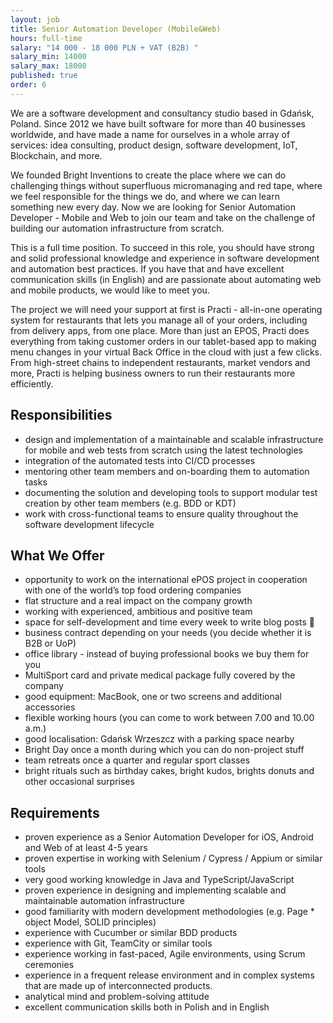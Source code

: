 ```yaml
---
layout: job
title: Senior Automation Developer (Mobile&Web)
hours: full-time
salary: "14 000 - 18 000 PLN + VAT (B2B) "
salary_min: 14000
salary_max: 18000
published: true
order: 6
---
```

We are a software development and consultancy studio based in Gdańsk, Poland. Since 2012 we have built software for more than 40 businesses worldwide, and have made a name for ourselves in a whole array of services: idea consulting, product design, software development, IoT, Blockchain, and more.

We founded Bright Inventions to create the place where we can do challenging things without superfluous micromanaging and red tape, where we feel responsible for the things we do, and where we can learn something new every day. Now we are looking for Senior Automation Developer - Mobile and Web to join our team and take on the challenge of building our automation infrastructure from scratch. 
 
This is a full time position. To succeed in this role, you should have strong and solid professional knowledge and experience in software development and automation best practices. If you have that and have excellent communication skills (in English) and are passionate about automating web and mobile products, we would like to meet you.

The project we will need your support at first is Practi - all-in-one operating system for restaurants that lets you manage all of your orders, including from delivery apps, from one place. More than just an EPOS, Practi does everything from taking customer orders in our tablet-based app to making menu changes in your virtual Back Office in the cloud with just a few clicks. From high-street chains to independent restaurants, market vendors and more, Practi is helping business owners to run their restaurants more efficiently.

## Responsibilities
 
* design and implementation of a maintainable and scalable infrastructure for mobile and web tests from scratch using the latest technologies
* integration of the automated tests into CI/CD processes
* mentoring other team members and on-boarding them to automation tasks
* documenting the solution and developing tools to support modular test creation by other team members (e.g. BDD or KDT)
* work with cross-functional teams to ensure quality throughout the software development lifecycle

## What We Offer 

* opportunity to work on the international ePOS project in cooperation with one of the world’s top food ordering companies
* flat structure and a real impact on the company growth
* working with experienced, ambitious and positive team
* space for self-development and time every week to write blog posts 🙂
* business contract depending on your needs (you decide whether it is B2B or UoP)
* office library - instead of buying professional books we buy them for you
* MultiSport card and private medical package fully covered by the company
* good equipment: MacBook, one or two screens and additional accessories
* flexible working hours (you can come to work between 7.00 and 10.00 a.m.)
* good localisation: Gdańsk Wrzeszcz with a parking space nearby
* Bright Day once a month during which you can do non-project stuff
* team retreats once a quarter and regular sport classes
* bright rituals such as birthday cakes, bright kudos, brights donuts and other occasional surprises

## Requirements
 
* proven experience as a Senior Automation Developer for iOS, Android and Web of at least 4-5 years
* proven expertise in working with Selenium / Cypress / Appium or similar tools
* very good working knowledge in Java and TypeScript/JavaScript
* proven experience in designing and implementing scalable and maintainable automation infrastructure
* good familiarity with modern development methodologies (e.g. Page * object Model, SOLID principles)
* experience with Cucumber or similar BDD products
* experience with Git, TeamCity or similar tools
* experience working in fast-paced, Agile environments, using Scrum ceremonies
* experience in a frequent release environment and in complex systems that are made up of interconnected products. 
* analytical mind and problem-solving attitude 
* excellent communication skills both in Polish and in English 
